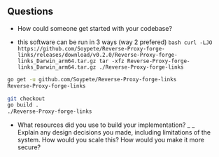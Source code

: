 ## Questions

* How could someone get started with your codebase?

- this software can be run in 3 ways (way 2 prefered)
  `bash curl -LJO https://github.com/Soypete/Reverse-Proxy-forge-links/releases/download/v0.2.0/Reverse-Proxy-forge-links_Darwin_arm64.tar.gz tar -xfz Reverse-Proxy-forge-links_Darwin_arm64.tar.gz ./Reverse-Proxy-forge-links`

```bash
go get -u github.com/Soypete/Reverse-Proxy-forge-links
Reverse-Proxy-forge-links
```

```bash
git checkout
go build .
./Reverse-Proxy-forge-links
```

* What resources did you use to build your implementation?
  \_
  \_  
  Explain any design decisions you made, including limitations of the system.
  How would you scale this?
  How would you make it more secure?
